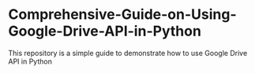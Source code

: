 # Comprehensive-Guide-on-Using-Google-Drive-API-in-Python
This repository is a simple guide to demonstrate how to use Google Drive API in Python
